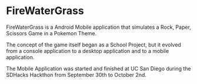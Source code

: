 # FireWaterGrass

FireWaterGrass is a Android Mobile application that simulates a Rock, Paper, Scissors Game in a Pokemon Theme.

The concept of the game itself began as a School Project, but it evolved from a console application to a desktop application and to a mobile application.

The Mobile Application was started and finished at UC San Diego during the SDHacks Hackthon from September 30th to October 2nd.
